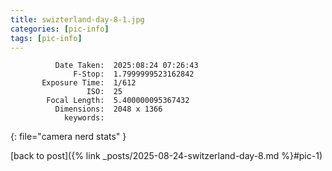 ```yaml
---
title: swizterland-day-8-1.jpg
categories: [pic-info]
tags: [pic-info]
---
```


```text
          Date Taken:  2025:08:24 07:26:43
              F-Stop:  1.7999999523162842
       Exposure Time:  1/612
                 ISO:  25
        Focal Length:  5.400000095367432
          Dimensions:  2048 x 1366
            keywords:  
```
{: file="camera nerd stats" }

[back to post]({% link _posts/2025-08-24-switzerland-day-8.md %}#pic-1)